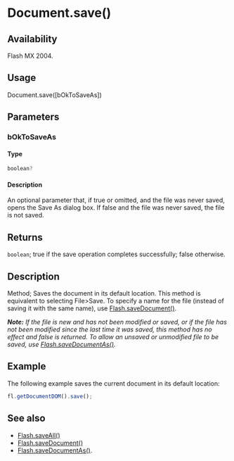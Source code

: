 # Document.save()

## Availability

Flash MX 2004.

## Usage

Document.save([bOkToSaveAs])

## Parameters

### **bOkToSaveAs**

#### Type

```typescript
boolean?
```

#### Description

An optional parameter that, if true or omitted, and the file was never saved, opens the Save As dialog box. If false and the file was never saved, the file is not saved.

## Returns

`boolean`; true if the save operation completes successfully; false otherwise.

## Description

Method; Saves the document in its default location. This method is equivalent to selecting File>Save. To specify a name for the file (instead of saving it with the same name), use [Flash.saveDocument()](../Flash_object/Flash64.md).

***Note:** If the file is new and has not been modified or saved, or if the file has not been modified since the last time it was saved, this method has no effect and false is returned. To allow an unsaved or unmodified file to be saved, use [Flash.saveDocumentAs()](../Flash_object/Flash65.md).*

## Example

The following example saves the current document in its default location:

```javascript
fl.getDocumentDOM().save();
```

## See also

- [Flash.saveAll()](../Flash_object/Flash63.md)
- [Flash.saveDocument()](../Flash_object/Flash64.md)
- [Flash.saveDocumentAs()](../Flash_object/Flash65.md).
